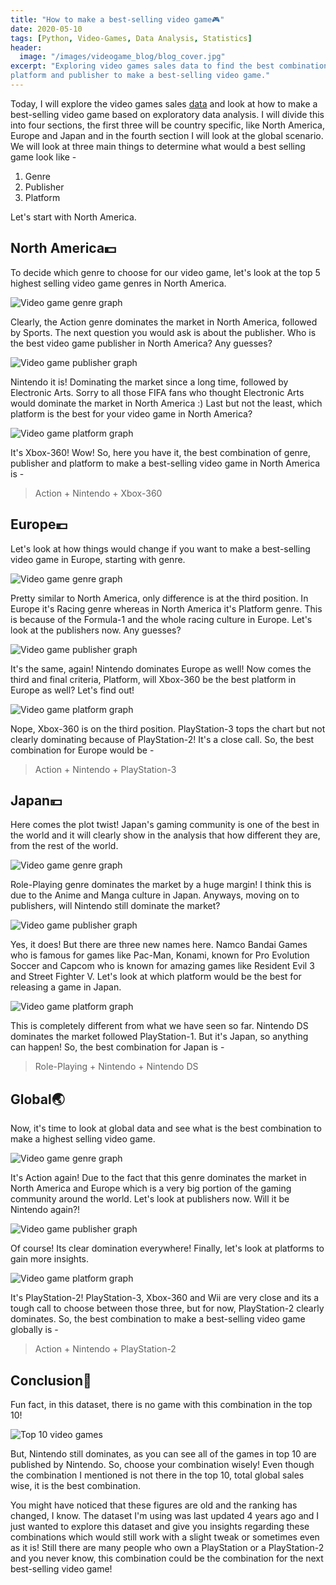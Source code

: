 ```yaml
---
title: "How to make a best-selling video game🎮"
date: 2020-05-10
tags: [Python, Video-Games, Data Analysis, Statistics]
header:
  image: "/images/videogame_blog/blog_cover.jpg"
excerpt: "Exploring video games sales data to find the best combination of genre,
platform and publisher to make a best-selling video game."
---
```


Today, I will explore the video games sales [data](https://www.kaggle.com/gregorut/videogamesales) and look at how to make a best-selling video game based on exploratory data analysis. I will divide this into four sections, the first three will be country specific, like North America, Europe and Japan and in the fourth section I will look at the global scenario. We will look at three main things to determine what would a best selling game look like -

1. Genre
2. Publisher
3. Platform

Let's start with North America.

## North America💵
To decide which genre to choose for our video game, let's look at the top 5 highest selling video game genres in North America.

<img src="{{ site.url }}{{ site.baseurl }}/images/videogame_blog/NA_genre.PNG" alt="Video game genre graph">

Clearly, the Action genre dominates the market in North America, followed by Sports. The next question you would ask is about the publisher. Who is the best video game publisher in North America? Any guesses?

<img src="{{ site.url }}{{ site.baseurl }}/images/videogame_blog/NA_pub.PNG" alt="Video game publisher graph">

Nintendo it is! Dominating the market since a long time, followed by Electronic Arts. Sorry to all those FIFA fans who thought Electronic Arts would dominate the market in North America :) Last but not the least, which platform is the best for your video game in North America?

<img src="{{ site.url }}{{ site.baseurl }}/images/videogame_blog/NA_plat.PNG" alt="Video game platform graph">

It's Xbox-360! Wow! So, here you have it, the best combination of genre, publisher and platform to make a best-selling video game in North America is -

> Action + Nintendo + Xbox-360

## Europe💶
Let's look at how things would change if you want to make a best-selling video game in Europe, starting with genre.

<img src="{{ site.url }}{{ site.baseurl }}/images/videogame_blog/EU_genre.PNG" alt="Video game genre graph">

Pretty similar to North America, only difference is at the third position. In Europe it's Racing genre whereas in North America it's Platform genre. This is because of the Formula-1 and the whole racing culture in Europe. Let's look at the publishers now. Any guesses?

<img src="{{ site.url }}{{ site.baseurl }}/images/videogame_blog/EU_pub.PNG" alt="Video game publisher graph">

It's the same, again! Nintendo dominates Europe as well! Now comes the third and final criteria, Platform, will Xbox-360 be the best platform in Europe as well? Let's find out!

<img src="{{ site.url }}{{ site.baseurl }}/images/videogame_blog/EU_plat.PNG" alt="Video game platform graph">

Nope, Xbox-360 is on the third position. PlayStation-3 tops the chart but not clearly dominating because of PlayStation-2! It's a close call. So, the best combination for Europe would be -

> Action + Nintendo + PlayStation-3

## Japan💴
Here comes the plot twist! Japan's gaming community is one of the best in the world and it will clearly show in the analysis that how different they are, from the rest of the world.

<img src="{{ site.url }}{{ site.baseurl }}/images/videogame_blog/JP_genre.PNG" alt="Video game genre graph">

Role-Playing genre dominates the market by a huge margin! I think this is due to the Anime and Manga culture in Japan. Anyways, moving on to publishers, will Nintendo still dominate the market?

<img src="{{ site.url }}{{ site.baseurl }}/images/videogame_blog/JP_pub.PNG" alt="Video game publisher graph">

Yes, it does! But there are three new names here. Namco Bandai Games who is famous for games like Pac-Man, Konami, known for Pro Evolution Soccer and Capcom who is known for amazing games like Resident Evil 3 and Street Fighter V. Let's look at which platform would be the best for releasing a game in Japan.

<img src="{{ site.url }}{{ site.baseurl }}/images/videogame_blog/JP_plat.PNG" alt="Video game platform graph">

This is completely different from what we have seen so far. Nintendo DS dominates the market followed PlayStation-1. But it's Japan, so anything can happen! So, the best combination for Japan is -

> Role-Playing + Nintendo + Nintendo DS

## Global🌏
Now, it's time to look at global data and see what is the best combination to make a highest selling video game.

<img src="{{ site.url }}{{ site.baseurl }}/images/videogame_blog/global_genre.PNG" alt="Video game genre graph">

It's Action again! Due to the fact that this genre dominates the market in North America and Europe which is a very big portion of the gaming community around the world. Let's look at publishers now. Will it be Nintendo again?!

<img src="{{ site.url }}{{ site.baseurl }}/images/videogame_blog/global_pub.PNG" alt="Video game publisher graph">

Of course! Its clear domination everywhere! Finally, let's look at platforms to gain more insights.

<img src="{{ site.url }}{{ site.baseurl }}/images/videogame_blog/global_plat.PNG" alt="Video game platform graph">

It's PlayStation-2! PlayStation-3, Xbox-360 and Wii are very close and its a tough call to choose between those three, but for now, PlayStation-2 clearly dominates. So, the best combination to make a best-selling video game globally is -

> Action + Nintendo + PlayStation-2

## Conclusion🎲
Fun fact, in this dataset, there is no game with this combination in the top 10!

<img src="{{ site.url }}{{ site.baseurl }}/images/videogame_blog/top10.PNG" alt="Top 10 video games">

But, Nintendo still dominates, as you can see all of the games in top 10 are published by Nintendo. So, choose your combination wisely! Even though the combination I mentioned is not there in the top 10, total global sales wise, it is the best combination.

You might have noticed that these figures are old and the ranking has changed, I know. The dataset I'm using was last updated 4 years ago and I just wanted to explore this dataset and give you insights regarding these combinations which would still work with a slight tweak or sometimes even as it is! Still there are many people who own a PlayStation or a PlayStation-2 and you never know, this combination could be the combination for the next best-selling video game!
